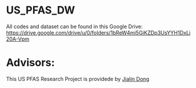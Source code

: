 # US_PFAS_DW
All codes and dataset can be found in this Google Drive: https://drive.google.com/drive/u/0/folders/1bReW4mi5GiKZDp3UsYYH1DxLj20A-Vpm
# Advisors:
This US PFAS Research Project is providede by [Jialin Dong](https://sites.google.com/uci.edu/jialin-dong)
